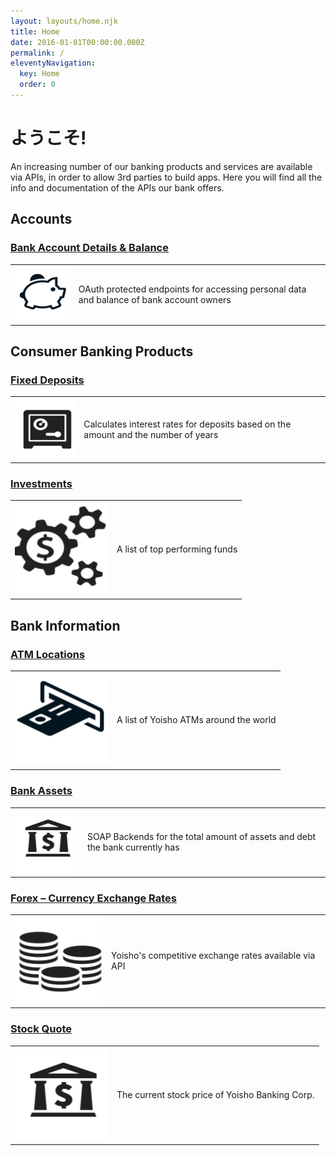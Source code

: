 ```yaml
---
layout: layouts/home.njk
title: Home
date: 2016-01-01T00:00:00.000Z
permalink: /
eleventyNavigation:
  key: Home
  order: 0
---
```

# ようこそ!

An increasing number of our banking products and services are available via APIs, in order to allow 3rd parties to build apps. Here you will find all the info and documentation of the APIs our bank offers.

## Accounts

### [Bank Account Details & Balance](/apis/account.html)

|     |                                                                                          |
| --- | ---------------------------------------------------------------------------------------- |
| ![](/static/img/i2.png)| OAuth protected endpoints for accessing personal data and balance of bank account owners |

## Consumer Banking Products

### [Fixed Deposits](/apis/deposit.html)

|                                       |                                                                                              |
| ------------------------------------- | -------------------------------------------------------------------------------------------- |
| ![](/static/img/i7.png) | Calculates interest rates for deposits based on the amount and the number of years |

### [Investments](/apis/invest.html)

|                                       |                                |
| ------------------------------------- | ------------------------------ |
| ![](/static/img/i8.png) | A list of top performing funds |

## Bank Information

### [ATM Locations](/apis/atm.html)

|                                       |                                        |
| ------------------------------------- | -------------------------------------- |
| ![](/static/img/i6.png) | A list of Yoisho ATMs around the world |

### [Bank Assets](/apis/assets.html)

|                                       |                                                                              |
| ------------------------------------- | ---------------------------------------------------------------------------- |
| ![](/static/img/i3.png) | SOAP Backends for the total amount of assets and debt the bank currently has |

### [Forex – Currency Exchange Rates](/apis/currency.html)

|                                       |                                                       |
| ------------------------------------- | ----------------------------------------------------- |
| ![](/static/img/i4.png) | Yoisho's competitive exchange rates available via API |

### [Stock Quote](/apis/quote.html)

|                                       |                                                 |
| ------------------------------------- | ----------------------------------------------- |
| ![](/static/img/i3.png) | The current stock price of Yoisho Banking Corp. |